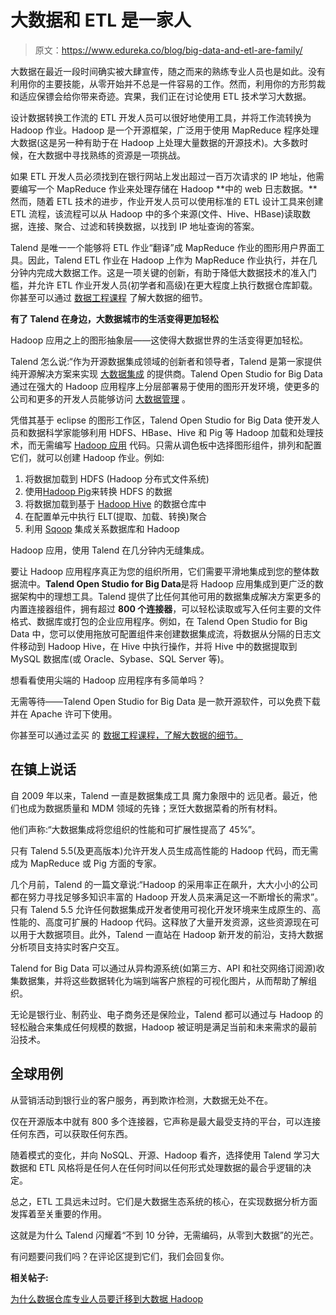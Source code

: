 # 大数据和 ETL 是一家人

> 原文：<https://www.edureka.co/blog/big-data-and-etl-are-family/>

大数据在最近一段时间确实被大肆宣传，随之而来的熟练专业人员也是如此。没有利用你的主要技能，从零开始并不总是一件容易的工作。然而，利用你的方形剪裁和适应保镖会给你带来奇迹。宾果，我们正在讨论使用 ETL 技术学习大数据。

设计数据转换工作流的 ETL 开发人员可以很好地使用工具，并将工作流转换为 Hadoop 作业。Hadoop 是一个开源框架，广泛用于使用 MapReduce 程序处理大数据(这是另一种有助于在 Hadoop 上处理大量数据的开源技术)。大多数时候，在大数据中寻找熟练的资源是一项挑战。

如果 ETL 开发人员必须找到在银行网站上发出超过一百万次请求的 IP 地址，他需要编写一个 MapReduce 作业来处理存储在 Hadoop **中的 web 日志数据。**然而，随着 ETL 技术的进步，作业开发人员可以使用标准的 ETL 设计工具来创建 ETL 流程，该流程可以从 Hadoop 中的多个来源(文件、Hive、HBase)读取数据，连接、聚合、过滤和转换数据，以找到 IP 地址查询的答案。

Talend 是唯一一个能够将 ETL 作业“翻译”成 MapReduce 作业的图形用户界面工具。因此，Talend ETL 作业在 Hadoop 上作为 MapReduce 作业执行，并在几分钟内完成大数据工作。这是一项关键的创新，有助于降低大数据技术的准入门槛，并允许 ETL 作业开发人员(初学者和高级)在更大程度上执行数据仓库卸载。你甚至可以通过 [数据工程课程](https://www.edureka.co/microsoft-azure-data-engineering-certification-course) 了解大数据的细节。

**有了 Talend 在身边，大数据城市的生活变得更加轻松**

Hadoop 应用之上的图形抽象层——这使得大数据世界的生活变得更加轻松。

Talend 怎么说:“作为开源数据集成领域的创新者和领导者，Talend 是第一家提供纯开源解决方案来实现 [大数据集成](http://www.talend.com/resource/big-data-integration.html) 的提供商。Talend Open Studio for Big Data 通过在强大的 Hadoop 应用程序上分层部署易于使用的图形开发环境，使更多的公司和更多的开发人员能够访问  [大数据管理](http://www.talend.com/resource/big-data-management.html) 。

凭借其基于 eclipse 的图形工作区，Talend Open Studio for Big Data 使开发人员和数据科学家能够利用 HDFS、HBase、Hive 和 Pig 等 Hadoop 加载和处理技术，而无需编写 [Hadoop 应用](http://www.talend.com/resource/hadoop-application.html) 代码。只需从调色板中选择图形组件，排列和配置它们，就可以创建 Hadoop 作业。例如:

1.  将数据加载到 HDFS (Hadoop 分布式文件系统)
2.  使用[Hadoop Pig](http://www.talend.com/resource/hadoop-pig.html)来转换 HDFS 的数据
3.  将数据加载到基于 [Hadoop Hive](http://www.talend.com/resource/hadoop-hive.html) 的数据仓库中
4.  在配置单元中执行 ELT(提取、加载、转换)聚合
5.  利用 [Sqoop](http://www.talend.com/resource/sqoop.html) 集成关系数据库和 Hadoop

Hadoop 应用，使用 Talend 在几分钟内无缝集成。

要让 Hadoop 应用程序真正为您的组织所用，它们需要平滑地集成到您的整体数据流中。**Talend Open Studio for Big Data**是将 Hadoop 应用集成到更广泛的数据架构中的理想工具。Talend 提供了比任何其他可用的数据集成解决方案更多的内置连接器组件，拥有超过 **800 个连接器**，可以轻松读取或写入任何主要的文件格式、数据库或打包的企业应用程序。例如，在 Talend Open Studio for Big Data 中，您可以使用拖放可配置组件来创建数据集成流，将数据从分隔的日志文件移动到 Hadoop Hive，在 Hive 中执行操作，并将 Hive 中的数据提取到 MySQL 数据库(或 Oracle、Sybase、SQL Server 等)。

想看看使用尖端的 Hadoop 应用程序有多简单吗？

无需等待——Talend Open Studio for Big Data 是一款开源软件，可以免费下载并在 Apache 许可下使用。

你甚至可以通过孟买 的 [数据工程课程，了解大数据的细节。](https://www.edureka.co/microsoft-azure-data-engineering-certification-course-mumbai)

## **在镇上说话**

自 2009 年以来，Talend 一直是数据集成工具 魔力象限中的 远见者。最近，他们也成为数据质量和 MDM 领域的先锋；烹饪大数据菜肴的所有材料。

他们声称:“大数据集成将您组织的性能和可扩展性提高了 45%”。

只有 Talend 5.5(及更高版本)允许开发人员生成高性能的 Hadoop 代码，而无需成为 MapReduce 或 Pig 方面的专家。

几个月前，Talend 的一篇文章说:“Hadoop 的采用率正在飙升，大大小小的公司都在努力寻找足够多知识丰富的 Hadoop 开发人员来满足这一不断增长的需求”。只有 Talend 5.5 允许任何数据集成开发者使用可视化开发环境来生成原生的、高性能的、高度可扩展的 Hadoop 代码。这释放了大量开发资源，这些资源现在可以用于大数据项目。此外，Talend 一直站在 Hadoop 新开发的前沿，支持大数据分析项目支持实时客户交互。

Talend for Big Data 可以通过从异构源系统(如第三方、API 和社交网络订阅源)收集数据集，并将这些数据转化为端到端客户旅程的可视化图片，从而帮助了解组织。

无论是银行业、制药业、电子商务还是保险业，Talend 都可以通过与 Hadoop 的轻松融合来集成任何规模的数据，Hadoop 被证明是满足当前和未来需求的最前沿技术。

## **全球用例**

从营销活动到银行业的客户服务，再到欺诈检测，大数据无处不在。

仅在开源版本中就有 800 多个连接器，它声称是最大最受支持的平台，可以连接任何东西，可以获取任何东西。

随着模式的变化，并向 NoSQL、开源、Hadoop 看齐，选择使用 Talend 学习大数据和 ETL 风格将是任何人在任何时间以任何形式处理数据的最合乎逻辑的决定。

总之，ETL 工具远未过时。它们是大数据生态系统的核心，在实现数据分析方面发挥着至关重要的作用。

这就是为什么 Talend 闪耀着“不到 10 分钟，无需编码，从零到大数据”的光芒。

有问题要问我们吗？在评论区提到它们，我们会回复你。

**相关帖子:**

[为什么数据仓库专业人员要迁移到大数据 Hadoop](https://www.edureka.co/blog/why-should-a-data-warehouse-professional-move-to-big-data-hadoop/ "Why should a Datawarehouse Professional move to Big Data Hadoop")